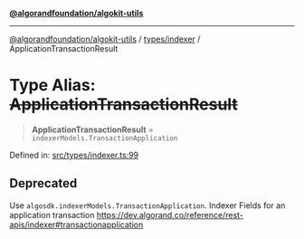 [**@algorandfoundation/algokit-utils**](../../../README.md)

***

[@algorandfoundation/algokit-utils](../../../README.md) / [types/indexer](../README.md) / ApplicationTransactionResult

# Type Alias: ~~ApplicationTransactionResult~~

> **ApplicationTransactionResult** = `indexerModels.TransactionApplication`

Defined in: [src/types/indexer.ts:99](https://github.com/algorandfoundation/algokit-utils-ts/blob/main/src/types/indexer.ts#L99)

## Deprecated

Use `algosdk.indexerModels.TransactionApplication`. Indexer Fields for an application transaction https://dev.algorand.co/reference/rest-apis/indexer#transactionapplication
